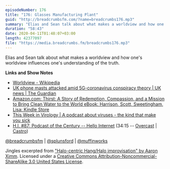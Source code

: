 ```yaml
---
episodeNumber: 176
title: "176: Glasses Manufacturing Plant"
guid: "http://breadcrumbsfm.com/?name=breadcrumbs176.mp3"
summary: "Elias and Sean talk about what makes a worldview and how one’s worldview influences one’s understanding of the truth."
duration: "58:43"
date: 2020-04-11T01:48:07+03:00
length: 42377097
file: "https://media.breadcrumbs.fm/breadcrumbs176.mp3"
---
```

Elias and Sean talk about what makes a worldview and how one's worldview influences one's understanding of the truth.

**Links and Show Notes**
- [Worldview - Wikipedia](https://en.wikipedia.org/wiki/Worldview)
- [UK phone masts attacked amid 5G-coronavirus conspiracy theory | UK news | The Guardian](https://www.theguardian.com/uk-news/2020/apr/04/uk-phone-masts-attacked-amid-5g-coronavirus-conspiracy-theory)
- [Amazon.com: Thirst: A Story of Redemption, Compassion, and a Mission to Bring Clean Water to the World eBook: Harrison, Scott, Sweetingham, Lisa: Kindle Store](http://www.amazon.com/dp/B07831G791/?tag=breadcrumbsfm-20)
- [This Week in Virology | A podcast about viruses - the kind that make you sick](http://www.microbe.tv/twiv/)
- [H.I. #87: Podcast of the Century -- Hello Internet](http://www.hellointernet.fm/podcast/87) (34:15 -- [Overcast](https://overcast.fm/+B1qyYB6rI/34:15) | [Castro](https://castro.fm/episode/Jy9fIg#34:15))

[@breadcrumbsfm](https://twitter.com/breadcrumbsfm) | [@splunsford](https://twitter.com/splunsford) | [@muffinworks](https://twitter.com/muffinworks)

Jingles excerpted from ["Halo-centric Hang/Halo improvisation" by Aaron Ximm](http://freemusicarchive.org/music/aaron_ximm/handpans_and_the_hang/). Licensed under a [Creative Commons Attribution-Noncommercial-ShareAlike 3.0 United States License](http://creativecommons.org/licenses/by-nc-sa/3.0/us/).